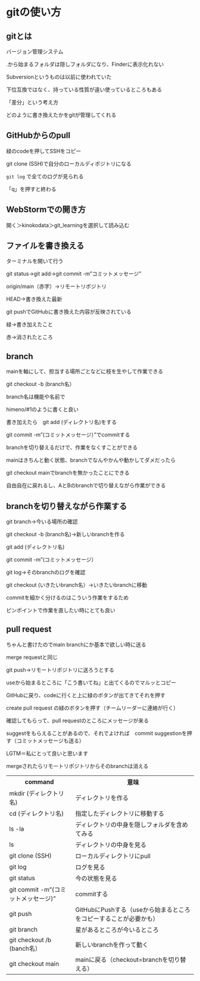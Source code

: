# gitの使い方
## gitとは

バージョン管理システム

.から始まるフォルダは隠しフォルダになり、Finderに表示化れない

Subversionというものは以前に使われていた

下位互換ではなく、持っている性質が違い使っているところもある

「差分」という考え方

どのように書き換えたかをgitが管理してくれる

## GitHubからのpull

緑のcodeを押してSSHをコピー

git clone (SSH)で自分のローカルディポジトリになる

`git log` で全てのログが見られる

「q」を押すと終わる

## WebStormでの開き方

開く＞kinokodata＞git_learningを選択して読み込む

## ファイルを書き換える

ターミナルを開いて行う

git status→git add→git commit -m”コミットメッセージ”

origin/main（赤字）→リモートリポジトリ

HEAD→書き換えた最新

git pushでGitHubに書き換えた内容が反映されている

緑→書き加えたこと

赤→消されたところ

## branch

mainを軸にして、担当する場所ごとなどに枝を生やして作業できる

git checkout -b (branch名）

branch名は機能や名前で

himeno/#1のように書くと良い

書き加えたら　git add (ディレクトリ名)をする

git commit -m”(コミットメッセージ）”でcommitする

branchを切り替えるだけで、作業をなくすことができる

mainはきちんと動く状態、branchでなんやかんや動かしてダメだったら

git checkout mainでbranchを無かったことにできる

自由自在に戻れるし、AとBのbranchで切り替えながら作業ができる

## branchを切り替えながら作業する

git branch→今いる場所の確認

git checkout -b (branch名)→新しいbranchを作る

git add (ディレクトリ名)

git commit -m”(コミットメッセージ）

git log→そのbranchのログを確認

git checkout (いきたいbranch名）→いきたいbranchに移動

commitを細かく分けるのはこういう作業をするため

ピンポイントで作業を直したい時にとても良い

## pull request

ちゃんと書けたのでmain branchにか基本で欲しい時に送る

merge requestと同じ

git push→リモートリポジトリに送ろうとする

useから始まるところに「こう書いてね」と出てくるのでマルッとコピー

GitHubに戻り、codeに行くと上に緑のボタンが出てきてそれを押す

create pull  request の緑のボタンを押す（チームリーダーに連絡が行く）

確認してもらって、pull requestのところにメッセージが来る

suggestをもらえることがあるので、それでよければ　commit suggestionを押す（コミットメッセージも送る）

LGTM＝私にとって良いと思います

mergeされたらリモートリポジトリからそのbranchは消える

 <table>
    <tr>
      <th>command</th>
      <th>意味</th>
    </tr>
    <tr>
      <td>mkdir (ディレクトリ名)</td>
      <td>ディレクトリを作る</td>
    </tr>
    <tr>
      <td>cd (ディレクトリ名)</td>
      <td>指定したディレクトリに移動する</td>
    </tr>
     <tr>
      <td>ls -la</td>
      <td>ディレクトリの中身を隠しフォルダを含めてみる</td>
    </tr>
     <tr>
      <td>ls</td>
      <td>ディレクトリの中身を見る</td>
    </tr>
     <tr>
      <td>git clone (SSH)</td>
      <td>ローカルディレクトリにpull</td>
    </tr>
     <tr>
      <td>git log</td>
      <td>ログを見る</td>
    </tr>
     <tr>
      <td>git status</td>
      <td>今の状態を見る</td>
    </tr>
     <tr>
      <td>git commit -m”(コミットメッセージ)”</td>
      <td>commitする</td>
    </tr>
     <tr>
      <td>git push</td>
      <td>GitHubにPushする（useから始まるところをコピーすることが必要かも）</td>
    </tr>
     <tr>
      <td>git branch</td>
      <td>星があるところが今いるところ</td>
    </tr>
     <tr>
      <td>git checkout /b (banch名）</td>
      <td>新しいbranchを作って動く</td>
    </tr>
     <tr>
      <td>git checkout main</td>
      <td>mainに戻る（checkout=branchを切り替える）</td>
    </tr>
  </table>